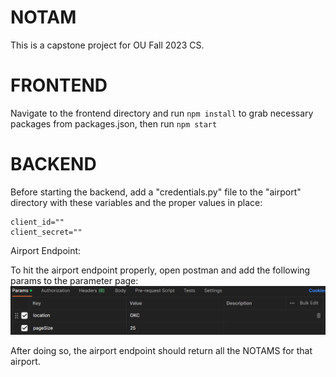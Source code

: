 # NOTAM

This is a capstone project for OU Fall 2023 CS.

# FRONTEND

Navigate to the frontend directory and run `npm install` to grab necessary packages from packages.json, then run `npm start`

# BACKEND

Before starting the backend, add a "credentials.py" file to the "airport" directory with these variables and the proper values in place:

```
client_id=""
client_secret=""
```

Airport Endpoint:

To hit the airport endpoint properly, open postman and add the following params to the parameter page:
![Alt text](image.png)

After doing so, the airport endpoint should return all the NOTAMS for that airport.

